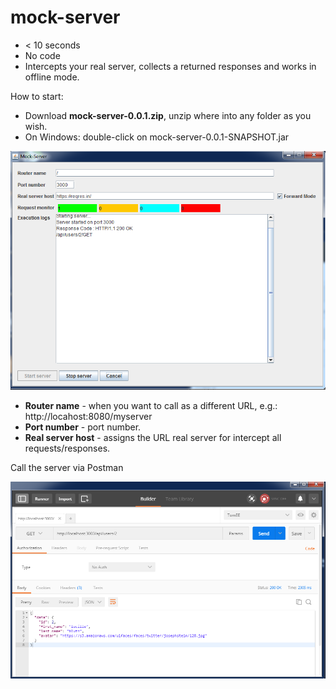 # mock-server

- < 10 seconds
- No code
- Intercepts your real server, collects a returned responses and works in offline mode.

How to start:

- Download <b>mock-server-0.0.1.zip</b>, unzip where into any folder as you wish.
- On Windows: double-click on mock-server-0.0.1-SNAPSHOT.jar 

![alt tag](https://github.com/andersonfonseka/mock-server/blob/master/images/mock-server.png)

- <b>Router name</b> - when you want to call as a different URL, e.g.: http://locahost:8080/myserver
- <b>Port number</b> - port number.
- <b>Real server host</b> - assigns the URL real server for intercept all requests/responses.

Call the server via Postman

![alt tag](https://github.com/andersonfonseka/mock-server/blob/master/images/postman.png)


